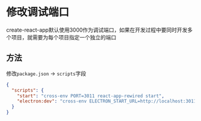 # 修改调试端口
create-react-app默认使用3000作为调试端口，如果在开发过程中要同时开发多个项目，就需要为每个项目指定一个独立的端口

## 方法
修改`package.json` -> `scripts`字段
```json
{
  "scripts": {
    "start": "cross-env PORT=3011 react-app-rewired start",
    "electron:dev": "cross-env ELECTRON_START_URL=http://localhost:3011 electron .",
  }
}
```
